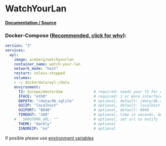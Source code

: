 # WatchYourLan

#### [Documentation / Source](https://github.com/aceberg/WatchYourLAN "Documentation / Source")

### Docker-Compose ([Recommended, click for why](https://docs.docker.com/compose/intro/features-uses/ "docs.docker.com Why use Compose?")):

```yaml
version: "3"
services:
  wyl:
    image: aceberg/watchyourlan
    container_name: watch-your-lan
    network_mode: "host"
    restart: unless-stopped
    volumes:
    - ~/.dockerdata/wyl:/data
    environment:
      TZ: Europe/Amsterdam              # required: needs your TZ for correct time
      IFACE: "eth0"                     # required: 1 or more interface
      DBPATH: "/data/db.sqlite"         # optional, default: /data/db.sqlite
      GUIIP: "localhost"                # optional, default: localhost
      GUIPORT: "8840"                   # optional, default: 8840
      TIMEOUT: "180"                    # optional, time in seconds, default: 60
    #   SHOUTRRR_URL: ""                # optional, set url to notify
      THEME: "darkly"                   # optional
      IGNOREIP: "no"                    # optional
```

If posible please use [environment variables](https://docs.docker.com/compose/environment-variables/set-environment-variables/ "docs.docker.com/envoirment variables")
